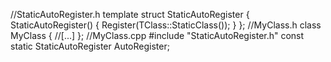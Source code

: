 //StaticAutoRegister.h
template<typename TClass>
struct StaticAutoRegister
{
	StaticAutoRegister()
	{
		Register(TClass::StaticClass());
	}
};
//MyClass.h
class MyClass
{
    //[...]
};
//MyClass.cpp
#include "StaticAutoRegister.h"
const static StaticAutoRegister<MyClass> AutoRegister;
